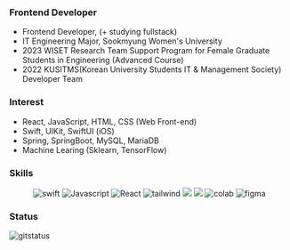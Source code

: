 ### Frontend Developer
- Frontend Developer, (+ studying fullstack)
- IT Engineering Major, Sookmyung Women's University
- 2023 WISET Research Team Support Program for Female Graduate Students in Engineering (Advanced Course)
- 2022 KUSITMS(Korean University Students IT & Management Society) Developer Team

### Interest
- React, JavaScript, HTML, CSS (Web Front-end)
- Swift, UIKit, SwiftUI (iOS)
- Spring, SpringBoot, MySQL, MariaDB
- Machine Learing (Sklearn, TensorFlow)

### Skills

<div align=center>

![swift](https://img.shields.io/badge/Swift-FA7343?style=for-the-badge&logo=swift&logoColor=white)
![Javascript](https://img.shields.io/badge/JavaScript-F7DF1E?style=for-the-badge&logo=JavaScript&logoColor=white) 
![React](https://img.shields.io/badge/React-20232A?style=for-the-badge&logo=react&logoColor=61DAFB) 
![tailwind](https://img.shields.io/badge/Tailwind_CSS-38B2AC?style=for-the-badge&logo=tailwind-css&logoColor=white) 
<img src="https://img.shields.io/badge/Spring Boot-6DB33F?style=for-the-badge&logo=spring boot&logoColor=white"> 
<img src="https://img.shields.io/badge/mysql-4479A1?style=for-the-badge&logo=mysql&logoColor=white"> 
![colab](https://img.shields.io/badge/Colab-F9AB00?style=for-the-badge&logo=googlecolab&color=525252) 
![figma](https://img.shields.io/badge/Figma-F24E1E?style=for-the-badge&logo=figma&logoColor=white) 


</div>

### Status
![gitstatus](https://github-readme-stats.vercel.app/api?username=EunaAhn&theme=blue-green)

